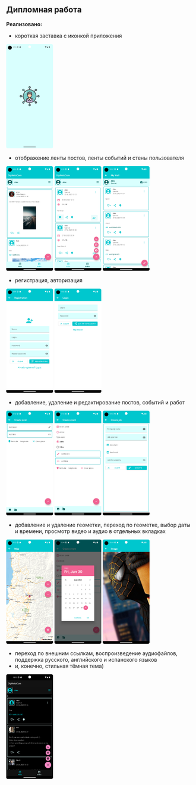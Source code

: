 ## Дипломная работа

**Реализовано:**

- короткая заставка с иконкой приложения

<img src="screen/splash_screen.png" width="25%" height="25%">

- отображение ленты постов, ленты событий и стены пользователя

<img src="screen/posts.png" width="25%" height="25%">      <img src="screen/fab.png" width="25%" height="25%">      <img src="screen/wall.png" width="25%" height="25%">

- регистрация, авторизация

<img src="screen/registration.png" width="25%" height="25%">      <img src="screen/authorization.png" width="25%" height="25%">

- добавление, удаление и редактирование постов, событий и работ

<img src="screen/create_post.png" width="25%" height="25%">      <img src="screen/create_event.png" width="25%" height="25%">      <img src="screen/job.png" width="25%" height="25%">      

- добавление и удаление геометки, переход по геометке, выбор даты и времени, просмотр видео и аудио
  в отдельных вкладках

<img src="screen/map.png" width="25%" height="25%">      <img src="screen/date.png" width="25%" height="25%">      <img src="screen/image.png" width="25%" height="25%">

- переход по внешним ссылкам, воспроизведение аудиофайлов, поддержка русского, английского и
  испанского языков
- и, конечно, стильная тёмная тема)

<img src="screen/dark.png" width="25%" height="25%">

